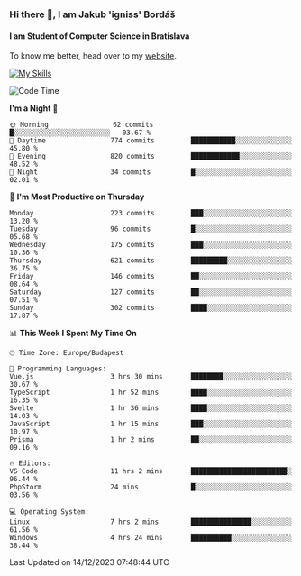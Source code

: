 ### Hi there 👋, I am Jakub 'igniss' Bordáš

#### I am Student of Computer Science in Bratislava
To know me better, head over to my [website](https://bordas.sk).

[![My Skills](https://skillicons.dev/icons?i=js,html,css,figma,svelte,java,kotlin,python,postgresql,typescript,nest,nodejs)](https://bordas.sk)


<!--START_SECTION:waka-->
![Code Time](http://img.shields.io/badge/Code%20Time-1%2C313%20hrs%2051%20mins-blue)

**I'm a Night 🦉** 

```text
🌞 Morning                62 commits          █░░░░░░░░░░░░░░░░░░░░░░░░   03.67 % 
🌆 Daytime                774 commits         ███████████░░░░░░░░░░░░░░   45.80 % 
🌃 Evening                820 commits         ████████████░░░░░░░░░░░░░   48.52 % 
🌙 Night                  34 commits          █░░░░░░░░░░░░░░░░░░░░░░░░   02.01 % 
```
📅 **I'm Most Productive on Thursday** 

```text
Monday                   223 commits         ███░░░░░░░░░░░░░░░░░░░░░░   13.20 % 
Tuesday                  96 commits          █░░░░░░░░░░░░░░░░░░░░░░░░   05.68 % 
Wednesday                175 commits         ███░░░░░░░░░░░░░░░░░░░░░░   10.36 % 
Thursday                 621 commits         █████████░░░░░░░░░░░░░░░░   36.75 % 
Friday                   146 commits         ██░░░░░░░░░░░░░░░░░░░░░░░   08.64 % 
Saturday                 127 commits         ██░░░░░░░░░░░░░░░░░░░░░░░   07.51 % 
Sunday                   302 commits         ████░░░░░░░░░░░░░░░░░░░░░   17.87 % 
```


📊 **This Week I Spent My Time On** 

```text
🕑︎ Time Zone: Europe/Budapest

💬 Programming Languages: 
Vue.js                   3 hrs 30 mins       ████████░░░░░░░░░░░░░░░░░   30.67 % 
TypeScript               1 hr 52 mins        ████░░░░░░░░░░░░░░░░░░░░░   16.35 % 
Svelte                   1 hr 36 mins        ████░░░░░░░░░░░░░░░░░░░░░   14.03 % 
JavaScript               1 hr 15 mins        ███░░░░░░░░░░░░░░░░░░░░░░   10.97 % 
Prisma                   1 hr 2 mins         ██░░░░░░░░░░░░░░░░░░░░░░░   09.16 % 

🔥 Editors: 
VS Code                  11 hrs 2 mins       ████████████████████████░   96.44 % 
PhpStorm                 24 mins             █░░░░░░░░░░░░░░░░░░░░░░░░   03.56 % 

💻 Operating System: 
Linux                    7 hrs 2 mins        ███████████████░░░░░░░░░░   61.56 % 
Windows                  4 hrs 24 mins       ██████████░░░░░░░░░░░░░░░   38.44 % 
```


 Last Updated on 14/12/2023 07:48:44 UTC
<!--END_SECTION:waka-->
